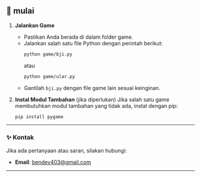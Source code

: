 
## 📝 mulai

1. **Jalankan Game**
   - Pastikan Anda berada di dalam folder game.
   - Jalankan salah satu file Python dengan perintah berikut:
     ```bash
     python game/bji.py
     ```
     atau
     ```bash
     python game/ular.py
     ```
   - Gantilah `bji.py` dengan file game lain sesuai keinginan.

2. **Instal Modul Tambahan** (jika diperlukan)
   Jika salah satu game membutuhkan modul tambahan yang tidak ada, instal dengan pip:
   ```bash
   pip install pygame
   ```

---

### ✨ Kontak
Jika ada pertanyaan atau saran, silakan hubungi:  
- **Email**: bendev403@gmail.com

---